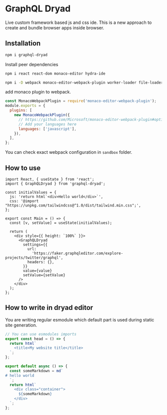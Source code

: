 # GraphQL Dryad

Live custom framework based js and css ide. This is a new approach to create and bundle browser apps inside browser.

## Installation

```sh
npm i graphql-dryad
```

Install peer dependencies

```sh
npm i react react-dom monaco-editor hydra-ide
```

```sh
npm i -D webpack monaco-editor-webpack-plugin worker-loader file-loader css-loader
```

add monaco plugin to webpack.

```js
const MonacoWebpackPlugin = require('monaco-editor-webpack-plugin');
module.exports = {
  plugins: [
    new MonacoWebpackPlugin({
      // https://github.com/Microsoft/monaco-editor-webpack-plugin#options
      // Add your languages here
      languages: ['javascript'],
    }),
  ],
};
```

You can check exact webpack configuration in `sandbox` folder.

## How to use

```tsx
import React, { useState } from 'react';
import { GraphQLDryad } from 'graphql-dryad';

const initialValues = {
  js: 'return html`<div>Hello world</div>`',
  css: '@import "https://unpkg.com/tailwindcss@^1.0/dist/tailwind.min.css";',
};

export const Main = () => {
  const [v, setValue] = useState(initialValues);

  return (
    <div style={{ height: `100%` }}>
      <GraphQLDryad
        settings={{
          url:
            'https://faker.graphqleditor.com/explore-projects/twitter/graphql',
          headers: {},
        }}
        value={value}
        setValue={setValue}
      />
    </div>
  );
};
```

## How to write in dryad editor

You are writing regular esmodule which default part is used during static site generation.

```js
// You can use esmodules imports
export const head = () => {
  return html`
    <title>My website title</title>
  `;
};

export default async () => {
  const someMarkdown = md`
# hello world
  `;
  return html`
    <div class="container">
      ${someMarkdown}
    </div>
  `;
};
```
